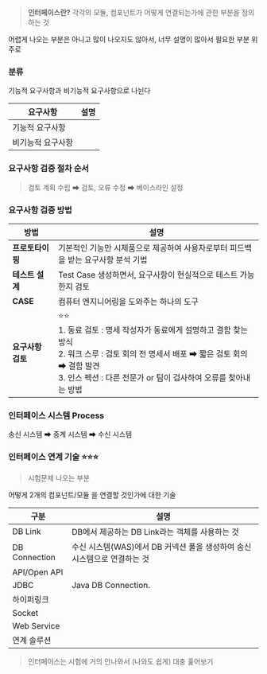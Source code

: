 > **인터페이스란?**
> 각각의 모듈, 컴포넌트가 어떻게 연결되는가에 관한 부분을 정의하는 것


어렵게 나오는 부분은 아니고 많이 나오지도 않아서, 너무 설명이 많아서 필요한 부분 위주로 


### 분류 
기능적 요구사항과 비기능적 요구사항으로 나뉜다

| 요구사항      | 설명  |
| --------- | --- |
| 기능적 요구사항  |     |
| 비기능적 요구사항 |     |

### 요구사항 검증 절차 순서 

> 검토 계획 수립 ➡ 검토, 오류 수정 ➡ 베이스라인 설정

### 요구사항 검증 방법 

| 방법          | 설명                                                                                                                                       |
| ----------- | ---------------------------------------------------------------------------------------------------------------------------------------- |
| **프로토타이핑**  | 기본적인 기능만 시제품으로 제공하여 사용자로부터 피드백을 받는 요구사항 분석 기법                                                                                            |
| **테스트 설계**  | Test Case 생성하면서, 요구사항이 현실적으로 테스트 가능한지 검토                                                                                                 |
| **CASE**    | 컴퓨터 엔지니어링을 도와주는 하나의 도구                                                                                                                   |
| **요구사항 검토** | ⭐⭐<br>1. 동료 검토 : 명세 작성자가 동료에게 설명하고 결함 찾는 방식 <br>2. 워크 스루 : 검토 회의 전 명세서 배포 ➡ 짧은 검토 회의 ➡ 결함 발견<br>3. 인스 펙션 : 다른 전문가 or 팀이 검사하여 오류를 찾아내는 방법 |


### 인터페이스 시스템 Process 

송신 시스템 ➡ 중계 시스템 ➡ 수신 시스템 



### 인터페이스 연계 기술 ⭐⭐⭐
> 시험문제 나오는 부분 

어떻게 2개의 컴포넌트/모듈 을 연결할 것인가에 대한 기술 


| 구분            | 설명                                           |
| ------------- | -------------------------------------------- |
| DB Link       | DB에서 제공하는 DB Link라는 객체를 사용하는 것               |
| DB Connection | 수신 시스템(WAS)에서 DB 커넥션 풀을 생성하여 송신 시스템으로 연결하는 것 |
| API/Open API  |                                              |
| JDBC          | Java DB Connection.                          |
| 하이퍼링크         |                                              |
| Socket        |                                              |
| Web Service   |                                              |
| 연계 솔루션        |                                              |

> 인터페이스는 시험에 거의 안나와서 (나와도 쉽게) 대충 훑어보기 


